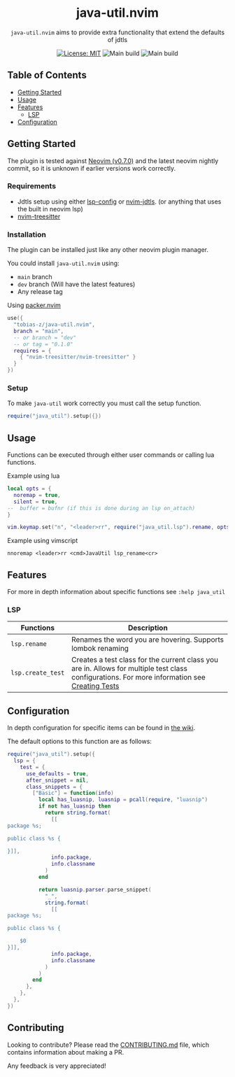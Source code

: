 <div align="center">

# java-util.nvim

`java-util.nvim` aims to provide extra functionality that extend the defaults of jdtls

[![License: MIT](https://img.shields.io/badge/License-MIT-green.svg)](https://opensource.org/licenses/MIT)
![Main build](https://img.shields.io/github/workflow/status/tobias-z/java-util.nvim/Validate?label=main%20build)
![Main build](https://img.shields.io/github/workflow/status/tobias-z/java-util.nvim/Validate/dev?label=dev%20build)

</div>

## Table of Contents

- [Getting Started](#getting-started)
- [Usage](#usage)
- [Features](#features)
  - [LSP](#lsp)
- [Configuration](#configuration)

## Getting Started

The plugin is tested against [Neovim (v0.7.0)](https://github.com/neovim/neovim/releases/tag/v0.7.0) and the latest neovim nightly commit, so it is unknown if earlier versions work correctly.

### Requirements

- Jdtls setup using either [lsp-config](https://github.com/neovim/nvim-lspconfig/blob/master/doc/server_configurations.md#jdtls) or [nvim-jdtls](https://github.com/mfussenegger/nvim-jdtls). (or anything that uses the built in neovim lsp)
- [nvim-treesitter](https://github.com/nvim-treesitter/nvim-treesitter)

### Installation

The plugin can be installed just like any other neovim plugin manager.

You could install `java-util.nvim` using:

- `main` branch
- `dev` branch (Will have the latest features)
- Any release tag

Using [packer.nvim](https://github.com/wbthomason/packer.nvim)

```lua
use({
  "tobias-z/java-util.nvim",
  branch = "main",
  -- or branch = "dev"
  -- or tag = "0.1.0"
  requires = {
    { "nvim-treesitter/nvim-treesitter" }
  }
})
```

### Setup

To make `java-util` work correctly you must call the setup function.

```lua
require("java_util").setup({})
```

## Usage

Functions can be executed through either user commands or calling lua functions.

Example using lua

```lua
local opts = {
  noremap = true,
  silent = true,
--  buffer = bufnr (if this is done during an lsp on_attach)
}

vim.keymap.set("n", "<leader>rr", require("java_util.lsp").rename, opts)
```

Example using vimscript

```viml
nnoremap <leader>rr <cmd>JavaUtil lsp_rename<cr>
```

## Features

For more in depth information about specific functions see `:help java_util`

### LSP

| Functions         | Description                                                                                                                                                                                                     |
| ----------------- | --------------------------------------------------------------------------------------------------------------------------------------------------------------------------------------------------------------- |
| `lsp.rename`      | Renames the word you are hovering. Supports lombok renaming                                                                                                                                                     |
| `lsp.create_test` | Creates a test class for the current class you are in. Allows for multiple test class configurations. For more information see [Creating Tests](https://github.com/tobias-z/java-util.nvim/wiki/Creating-Tests) |

## Configuration

In depth configuration for specific items can be found in [the wiki](https://github.com/tobias-z/java-util.nvim/wiki).

The default options to this function are as follows:

```lua
require("java_util").setup({
  lsp = {
    test = {
      use_defaults = true,
      after_snippet = nil,
      class_snippets = {
        ["Basic"] = function(info)
          local has_luasnip, luasnip = pcall(require, "luasnip")
          if not has_luasnip then
            return string.format(
              [[
package %s;

public class %s {

}]],
              info.package,
              info.classname
            )
          end

          return luasnip.parser.parse_snippet(
            "_",
            string.format(
              [[
package %s;

public class %s {

    $0
}]],
              info.package,
              info.classname
            )
          )
        end
      },
    },
  },
})
```

## Contributing

Looking to contribute? Please read the [CONTRIBUTING.md](./CONTRIBUTING.md) file, which contains information about making a PR.

Any feedback is very appreciated!

